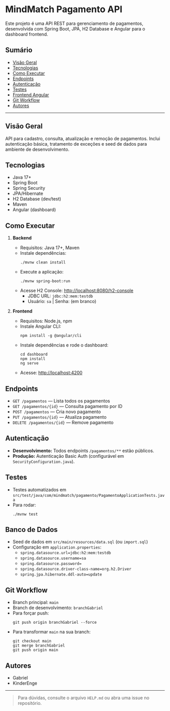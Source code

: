 # MindMatch Pagamento API

Este projeto é uma API REST para gerenciamento de pagamentos, desenvolvida com Spring Boot, JPA, H2 Database e Angular para o dashboard frontend.

## Sumário
- [Visão Geral](#visão-geral)
- [Tecnologias](#tecnologias)
- [Como Executar](#como-executar)
- [Endpoints](#endpoints)
- [Autenticação](#autenticação)
- [Testes](#testes)
- [Frontend Angular](#frontend-angular)
- [Git Workflow](#git-workflow)
- [Autores](#autores)

---

## Visão Geral
API para cadastro, consulta, atualização e remoção de pagamentos. Inclui autenticação básica, tratamento de exceções e seed de dados para ambiente de desenvolvimento.

## Tecnologias
- Java 17+
- Spring Boot
- Spring Security
- JPA/Hibernate
- H2 Database (dev/test)
- Maven
- Angular (dashboard)

## Como Executar
1. **Backend**
   - Requisitos: Java 17+, Maven
   - Instale dependências:
     ```shell
     ./mvnw clean install
     ```
   - Execute a aplicação:
     ```shell
     ./mvnw spring-boot:run
     ```
   - Acesse H2 Console: [http://localhost:8080/h2-console](http://localhost:8080/h2-console)
     - JDBC URL: `jdbc:h2:mem:testdb`
     - Usuário: `sa` | Senha: (em branco)

2. **Frontend**
   - Requisitos: Node.js, npm
   - Instale Angular CLI:
     ```shell
     npm install -g @angular/cli
     ```
   - Instale dependências e rode o dashboard:
     ```shell
     cd dashboard
     npm install
     ng serve
     ```
   - Acesse: [http://localhost:4200](http://localhost:4200)

## Endpoints
- `GET /pagamentos` — Lista todos os pagamentos
- `GET /pagamentos/{id}` — Consulta pagamento por ID
- `POST /pagamentos` — Cria novo pagamento
- `PUT /pagamentos/{id}` — Atualiza pagamento
- `DELETE /pagamentos/{id}` — Remove pagamento

## Autenticação
- **Desenvolvimento:** Todos endpoints `/pagamentos/**` estão públicos.
- **Produção:** Autenticação Basic Auth (configurável em `SecurityConfiguration.java`).

## Testes
- Testes automatizados em `src/test/java/com/mindmatch/pagamento/PagamentoApplicationTests.java`
- Para rodar:
  ```shell
  ./mvnw test
  ```

## Banco de Dados
- Seed de dados em `src/main/resources/data.sql` (ou `import.sql`)
- Configuração em `application.properties`:
  - `spring.datasource.url=jdbc:h2:mem:testdb`
  - `spring.datasource.username=sa`
  - `spring.datasource.password=`
  - `spring.datasource.driver-class-name=org.h2.Driver`
  - `spring.jpa.hibernate.ddl-auto=update`

## Git Workflow
- Branch principal: `main`
- Branch de desenvolvimento: `branchGabriel`
- Para forçar push:
  ```shell
  git push origin branchGabriel --force
  ```
- Para transformar `main` na sua branch:
  ```shell
  git checkout main
  git merge branchGabriel
  git push origin main
  ```

## Autores
- Gabriel
- KinderEnge

---

> Para dúvidas, consulte o arquivo `HELP.md` ou abra uma issue no repositório.
